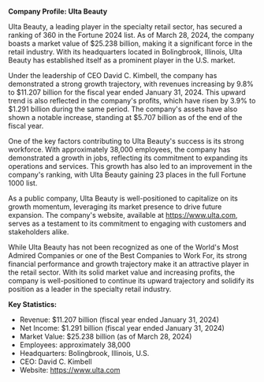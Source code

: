 **Company Profile: Ulta Beauty**

Ulta Beauty, a leading player in the specialty retail sector, has secured a ranking of 360 in the Fortune 2024 list. As of March 28, 2024, the company boasts a market value of $25.238 billion, making it a significant force in the retail industry. With its headquarters located in Bolingbrook, Illinois, Ulta Beauty has established itself as a prominent player in the U.S. market.

Under the leadership of CEO David C. Kimbell, the company has demonstrated a strong growth trajectory, with revenues increasing by 9.8% to $11.207 billion for the fiscal year ended January 31, 2024. This upward trend is also reflected in the company's profits, which have risen by 3.9% to $1.291 billion during the same period. The company's assets have also shown a notable increase, standing at $5.707 billion as of the end of the fiscal year.

One of the key factors contributing to Ulta Beauty's success is its strong workforce. With approximately 38,000 employees, the company has demonstrated a growth in jobs, reflecting its commitment to expanding its operations and services. This growth has also led to an improvement in the company's ranking, with Ulta Beauty gaining 23 places in the full Fortune 1000 list.

As a public company, Ulta Beauty is well-positioned to capitalize on its growth momentum, leveraging its market presence to drive future expansion. The company's website, available at https://www.ulta.com, serves as a testament to its commitment to engaging with customers and stakeholders alike.

While Ulta Beauty has not been recognized as one of the World's Most Admired Companies or one of the Best Companies to Work For, its strong financial performance and growth trajectory make it an attractive player in the retail sector. With its solid market value and increasing profits, the company is well-positioned to continue its upward trajectory and solidify its position as a leader in the specialty retail industry.

**Key Statistics:**

* Revenue: $11.207 billion (fiscal year ended January 31, 2024)
* Net Income: $1.291 billion (fiscal year ended January 31, 2024)
* Market Value: $25.238 billion (as of March 28, 2024)
* Employees: approximately 38,000
* Headquarters: Bolingbrook, Illinois, U.S.
* CEO: David C. Kimbell
* Website: https://www.ulta.com